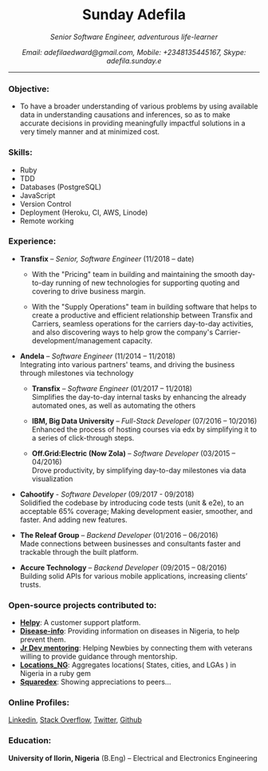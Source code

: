 <h1 align="center">Sunday Adefila</h1>
<p align="center"><i>Senior Software Engineer, adventurous life-learner</i></p>
<p align="center"><i>Email: adefilaedward@gmail.com, Mobile: +2348135445167, Skype: adefila.sunday.e</i></p>

----
### Objective:
- To have a broader understanding of various problems by using available data in understanding causations and inferences, so as to make accurate decisions in providing meaningfully impactful solutions in a very timely manner and at minimized cost.

### Skills: 
- Ruby
- TDD
- Databases (PostgreSQL)
- JavaScript
- Version Control
- Deployment (Heroku, CI, AWS, Linode)
- Remote working

### Experience:
- **Transfix** – _Senior, Software Engineer_ (11/2018 – date) <br>
	- With the "Pricing" team in building and maintaining the smooth day-to-day running of new technologies for supporting quoting and covering to drive business margin.

	- With the "Supply Operations" team in building software that helps to create a productive and efficient relationship between Transfix and Carriers, seamless operations for the carriers day-to-day activities, and also discovering ways to help grow the company's Carrier-development/management capacity.

- **Andela** – _Software Engineer_ (11/2014 – 11/2018)<br>
Integrating into various partners' teams, and driving the business through milestones via technology

	- **Transfix** – _Software Engineer_ (01/2017 – 11/2018) <br>
Simplifies the day-to-day internal tasks by enhancing the already automated ones, as well as automating the others

	- **IBM, Big Data University** – _Full-Stack Developer_ (07/2016 – 10/2016)<br>
Enhanced the process of hosting courses via edx by simplifying it to a series of click-through steps. 

	- **Off.Grid:Electric (Now Zola)** – _Software Developer_ (03/2015 – 04/2016) <br>
Drove productivity, by simplifying day-to-day milestones via data visualization

- **Cahootify** - _Software Developer_ (09/2017 - 09/2018)<br>
Solidified the codebase by introducing code tests (unit & e2e), to an acceptable 65% coverage; Making development easier, smoother, and faster. And adding new features.

- **The Releaf Group** – _Backend Developer_ (01/2016 – 06/2016)<br>
Made connections between businesses and consultants faster and trackable through the built platform.

- **Accure Technology** – _Backend Developer_ (09/2015 – 08/2016)<br>
Building solid APIs for various mobile applications, increasing clients’ trusts.

### Open-source projects contributed to:
- **[Helpy](https://helpy.io/)**: A customer support platform.
- **[Disease-info](https://disease-info.herokuapp.com)**: Providing information on diseases in Nigeria, to help prevent them.
- **[Jr Dev mentoring](http://www.jrdevmentoring.com/)**: Helping Newbies by connecting them with veterans willing to provide guidance through mentorship.
- **[Locations_NG](https://github.com/ceemion/locations_ng)**: Aggregates locations( States, cities, and LGAs ) in Nigeria in a ruby gem
- **[Squaredex](https://github.com/devcenter-square/squaredex)**: Showing appreciations to peers...
	

### Online Profiles:
[Linkedin](https://ng.linkedin.com/in/x6iae), [Stack Overflow](http://stackoverflow.com/users/4330954/x6iae), [Twitter](https://twitter.com/x6iae), [Github](https://github.com/x6iae)

### Education:
**University of Ilorin, Nigeria** (B.Eng) – Electrical and Electronics Engineering

